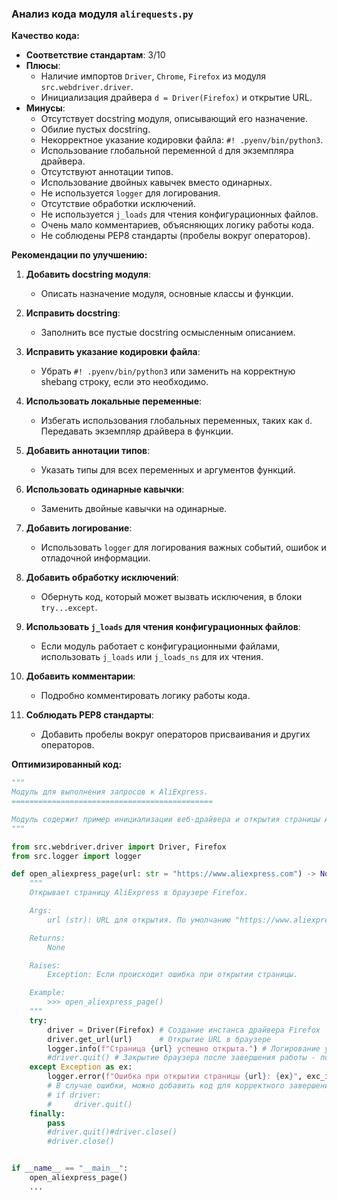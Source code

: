### **Анализ кода модуля `alirequests.py`**

**Качество кода:**

- **Соответствие стандартам**: 3/10
- **Плюсы**:
  - Наличие импортов `Driver`, `Chrome`, `Firefox` из модуля `src.webdriver.driver`.
  - Инициализация драйвера `d = Driver(Firefox)` и открытие URL.
- **Минусы**:
  - Отсутствует docstring модуля, описывающий его назначение.
  - Обилие пустых docstring.
  - Некорректное указание кодировки файла: `#! .pyenv/bin/python3`.
  - Использование глобальной переменной `d` для экземпляра драйвера.
  - Отсутствуют аннотации типов.
  - Использование двойных кавычек вместо одинарных.
  - Не используется `logger` для логирования.
  - Отсутствие обработки исключений.
  - Не используется `j_loads` для чтения конфигурационных файлов.
  - Очень мало комментариев, объясняющих логику работы кода.
  - Не соблюдены PEP8 стандарты (пробелы вокруг операторов).

**Рекомендации по улучшению:**

1.  **Добавить docstring модуля**:
    - Описать назначение модуля, основные классы и функции.

2.  **Исправить docstring**:
    - Заполнить все пустые docstring осмысленным описанием.

3.  **Исправить указание кодировки файла**:
    - Убрать `#! .pyenv/bin/python3` или заменить на корректную shebang строку, если это необходимо.

4.  **Использовать локальные переменные**:
    - Избегать использования глобальных переменных, таких как `d`. Передавать экземпляр драйвера в функции.

5.  **Добавить аннотации типов**:
    - Указать типы для всех переменных и аргументов функций.

6.  **Использовать одинарные кавычки**:
    - Заменить двойные кавычки на одинарные.

7.  **Добавить логирование**:
    - Использовать `logger` для логирования важных событий, ошибок и отладочной информации.

8.  **Добавить обработку исключений**:
    - Обернуть код, который может вызвать исключения, в блоки `try...except`.

9.  **Использовать `j_loads` для чтения конфигурационных файлов**:
    - Если модуль работает с конфигурационными файлами, использовать `j_loads` или `j_loads_ns` для их чтения.

10. **Добавить комментарии**:
    - Подробно комментировать логику работы кода.

11. **Соблюдать PEP8 стандарты**:
    - Добавить пробелы вокруг операторов присваивания и других операторов.

**Оптимизированный код:**

```python
"""
Модуль для выполнения запросов к AliExpress.
=============================================

Модуль содержит пример инициализации веб-драйвера и открытия страницы AliExpress.
"""

from src.webdriver.driver import Driver, Firefox
from src.logger import logger

def open_aliexpress_page(url: str = "https://www.aliexpress.com") -> None:
    """
    Открывает страницу AliExpress в браузере Firefox.

    Args:
        url (str): URL для открытия. По умолчанию "https://www.aliexpress.com".

    Returns:
        None

    Raises:
        Exception: Если происходит ошибка при открытии страницы.

    Example:
        >>> open_aliexpress_page()
    """
    try:
        driver = Driver(Firefox) # Создание инстанса драйвера Firefox
        driver.get_url(url)      # Открытие URL в браузере
        logger.info(f"Страница {url} успешно открыта.") # Логирование успешного открытия страницы
        #driver.quit() # Закрытие браузера после завершения работы - пока закомментировано
    except Exception as ex:
        logger.error(f"Ошибка при открытии страницы {url}: {ex}", exc_info=True) # Логирование ошибки
        # В случае ошибки, можно добавить код для корректного завершения работы драйвера
        # if driver:
        #     driver.quit()
    finally:
        pass
        #driver.quit()#driver.close()
        #driver.close()


if __name__ == "__main__":
    open_aliexpress_page()
    ...